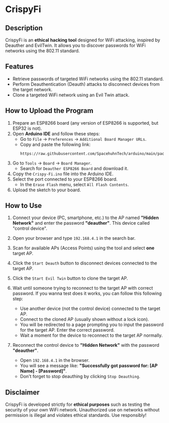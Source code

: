 # CrispyFi

## Description
CrispyFi is an **ethical hacking tool** designed for WiFi attacking, inspired by Deauther and EvilTwin. 
It allows you to discover passwords for WiFi networks using the 802.11 standard.

## Features
- Retrieve passwords of targeted WiFi networks using the 802.11 standard.
- Perform Deauthentication (Deauth) attacks to disconnect devices from the target network.
- Clone a targeted WiFi network using an Evil Twin attack.

## How to Upload the Program
1. Prepare an ESP8266 board (any version of ESP8266 is supported, but ESP32 is not).
2. Open **Arduino IDE** and follow these steps:
    - Go to `File` -> `Preferences` -> `Additional Board Manager URLs`.
    - Copy and paste the following link:
      ```
      https://raw.githubusercontent.com/SpacehuhnTech/arduino/main/package_spacehuhn_index.json
      ```
3. Go to `Tools` -> `Board` -> `Board Manager`.
    - Search for `Deauther ESP8266 Board` and download it.
4. Copy the `Crispy-Fi.ino` file into the Arduino IDE.
5. Select the port connected to your ESP8266 board.
    - In the `Erase Flash` menu, select `All Flash Contents`.
6. Upload the sketch to your board.

## How to Use
1. Connect your device (PC, smartphone, etc.) to the AP named **"Hidden Network"** and enter the password **"deauther"**. This device called "control device".
2. Open your browser and type `192.168.4.1` in the search bar.
3. Scan for available APs (Access Points) using the tool and select **one** target AP.
4. Click the `Start Deauth` button to disconnect devices connected to the target AP.
5. Click the `Start Evil Twin` button to clone the target AP.
6. Wait until someone trying to reconnect to the target AP with correct password. If you wanna test does it works, you can follow this following step:
    - Use another device (not the control device) connected to the target AP.
    - Connect to the cloned AP (usually shown without a lock icon).
    - You will be redirected to a page prompting you to input the password for the target AP. Enter the correct password.
    - Wait a moment for the device to reconnect to the target AP normally.
    
7. Reconnect the control device to **"Hidden Network"** with the password **"deauther"**.
    - Open `192.168.4.1` in the browser.
    - You will see a message like:
      **"Successfully got password for: [AP Name] - [Password]"**.
    - Don't forget to stop deauthing by clicking `Stop Deauthing`.

## Disclaimer
CrispyFi is developed strictly for **ethical purposes** such as testing the security of your own WiFi network. Unauthorized use on networks without permission is illegal and violates ethical standards. Use responsibly!
